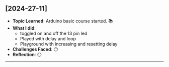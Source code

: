 ## [2024-27-11]

- **Topic Learned**: Arduino basic course started. 📚
- **What I did**:  
    - toggled on and off the 13 pin led
    - Played with delay and loop
    - Playground with increasing and resetting delay
- **Challenges Faced**: 😶
- **Reflection**: 😶

---
